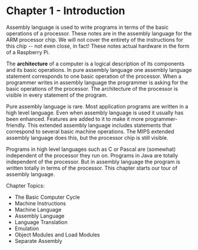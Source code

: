# Chapter 1 - Introduction

Assembly language is used to write programs in terms of the basic operations of a processor. These notes are in the assembly language 
for the ARM processor chip. We will not cover the entirety of the instructions for this chip -- not even close, in fact!  These notes
actual hardware in the form of a Raspberry Pi.

The **architecture** of a computer is a logical description of its components and its basic operations. In pure assembly 
language one assembly language statement corresponds to one basic operation of the processor. When a programmer writes in 
assembly language the programmer is asking for the basic operations of the processor. The architecture of the processor is 
visible in every statement of the program.

Pure assembly language is rare. Most application programs are written in a high level language. Even when assembly language is used 
it usually has been enhanced. Features are added to it to make it more programmer-friendly. This extended assembly language 
includes statements that correspond to several basic machine operations. The MIPS extended assembly language does this, but the 
processor chip is still visible.

Programs in high level languages such as C or Pascal are (somewhat) independent of the processor they run on. Programs in 
Java are totally independent of the processor. But in assembly language the program is written totally in terms of the 
processor. This chapter starts our tour of assembly language.

Chapter Topics:
* The Basic Computer Cycle
* Machine Instructions
* Machine Language
* Assembly Language
* Language Translation
* Emulation
* Object Modules and Load Modules
* Separate Assembly
